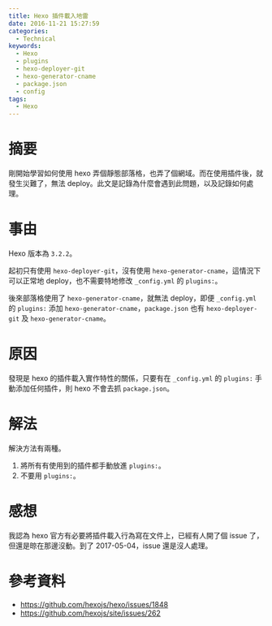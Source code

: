 ```yaml
---
title: Hexo 插件載入地雷
date: 2016-11-21 15:27:59
categories:
  - Technical
keywords:
  - Hexo
  - plugins
  - hexo-deployer-git
  - hexo-generator-cname
  - package.json
  - config
tags:
  - Hexo
---
```


# 摘要

剛開始學習如何使用 hexo 弄個靜態部落格，也弄了個網域。而在使用插件後，就發生災難了，無法 deploy。此文是記錄為什麼會遇到此問題，以及記錄如何處理。

<!--more-->
# 事由

Hexo 版本為 `3.2.2`。

起初只有使用 `hexo-deployer-git`，沒有使用 `hexo-generator-cname`，這情況下可以正常地 deploy，也不需要特地修改 `_config.yml` 的 `plugins:`。

後來部落格使用了 `hexo-generator-cname`，就無法 deploy，即便 `_config.yml` 的 `plugins:` 添加 `hexo-generator-cname`，`package.json` 也有 `hexo-deployer-git` 及 `hexo-generator-cname`。

# 原因

發現是 hexo 的插件載入實作特性的關係，只要有在 `_config.yml` 的 `plugins:` 手動添加任何插件，則 hexo 不會去抓 `package.json`。

# 解法

解決方法有兩種。

1. 將所有有使用到的插件都手動放進 `plugins:`。
2. 不要用 `plugins:`。

# 感想

我認為 hexo 官方有必要將插件載入行為寫在文件上，已經有人開了個 issue 了，但還是晾在那邊沒動。到了 2017-05-04，issue 還是沒人處理。

# 參考資料

- https://github.com/hexojs/hexo/issues/1848
- https://github.com/hexojs/site/issues/262
